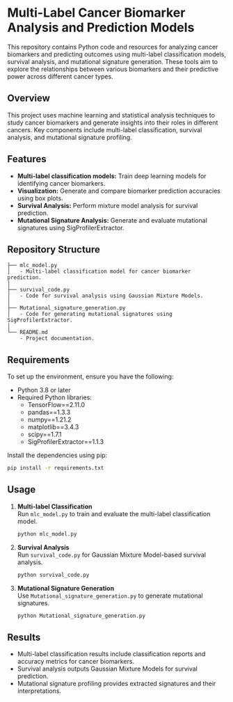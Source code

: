 
# Multi-Label Cancer Biomarker Analysis and Prediction Models

This repository contains Python code and resources for analyzing cancer biomarkers and predicting outcomes using multi-label classification models, survival analysis, and mutational signature generation. These tools aim to explore the relationships between various biomarkers and their predictive power across different cancer types.

## Overview

This project uses machine learning and statistical analysis techniques to study cancer biomarkers and generate insights into their roles in different cancers. Key components include multi-label classification, survival analysis, and mutational signature profiling.

## Features

- **Multi-label classification models:** Train deep learning models for identifying cancer biomarkers.
- **Visualization:** Generate and compare biomarker prediction accuracies using box plots.
- **Survival Analysis:** Perform mixture model analysis for survival prediction.
- **Mutational Signature Analysis:** Generate and evaluate mutational signatures using SigProfilerExtractor.

## Repository Structure

```
├── mlc_model.py
│   - Multi-label classification model for cancer biomarker prediction.
│
├── survival_code.py
│   - Code for survival analysis using Gaussian Mixture Models.
│
├── Mutational_signature_generation.py
│   - Code for generating mutational signatures using SigProfilerExtractor.
│
└── README.md
    - Project documentation.
```

## Requirements

To set up the environment, ensure you have the following:

- Python 3.8 or later
- Required Python libraries:
  - TensorFlow==2.11.0
  - pandas==1.3.3
  - numpy==1.21.2
  - matplotlib==3.4.3
  - scipy==1.7.1
  - SigProfilerExtractor==1.1.3

Install the dependencies using pip:

```bash
pip install -r requirements.txt
```

## Usage

1. **Multi-label Classification**  
   Run `mlc_model.py` to train and evaluate the multi-label classification model.
   ```bash
   python mlc_model.py
   ```

2. **Survival Analysis**  
   Run `survival_code.py` for Gaussian Mixture Model-based survival analysis.
   ```bash
   python survival_code.py
   ```

3. **Mutational Signature Generation**  
   Use `Mutational_signature_generation.py` to generate mutational signatures.
   ```bash
   python Mutational_signature_generation.py
   ```

## Results

- Multi-label classification results include classification reports and accuracy metrics for cancer biomarkers.
- Survival analysis outputs Gaussian Mixture Models for survival prediction.
- Mutational signature profiling provides extracted signatures and their interpretations.



